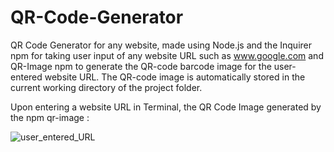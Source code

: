 # QR-Code-Generator

QR Code Generator for any website, made using Node.js and the Inquirer npm for taking user input of any website URL such as www.google.com and QR-Image npm to generate the QR-code barcode image for the user-entered website URL. The QR-code image is automatically stored in the current working directory of the project folder.

Upon entering a website URL in Terminal, the QR Code Image generated by the npm qr-image :

![user_entered_URL](https://github.com/ItsMeRaseeca/QR-Code-Generator/assets/142300062/5dc3f520-ef5c-4f27-adef-eedeb75f8e1a)
